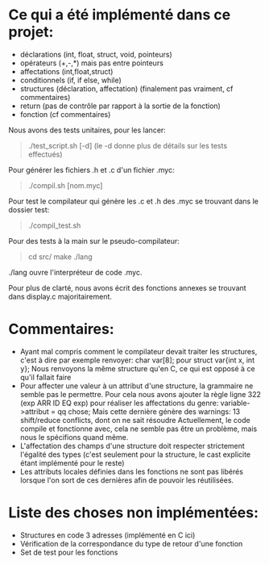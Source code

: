 # Ce qui a été implémenté dans ce projet:
- déclarations (int, float, struct, void, pointeurs)
- opérateurs (+,-,*) mais pas entre pointeurs
- affectations (int,float,struct)
- conditionnels (if, if else, while)
- structures (déclaration, affectation) (finalement pas vraiment, cf commentaires)
- return (pas de contrôle par rapport à la sortie de la fonction)
- fonction (cf commentaires)

Nous avons des tests unitaires, pour les lancer:
> ./test_script.sh [-d]
(le -d donne plus de détails sur les tests effectués)

Pour générer les fichiers .h et .c d'un fichier .myc:
> ./compil.sh [nom.myc]

Pour test le compilateur qui génère les .c et .h des .myc se trouvant dans
le dossier test:
> ./compil_test.sh

Pour des tests à la main sur le pseudo-compilateur:
> cd src/
> make
> ./lang

./lang ouvre l'interpréteur de code .myc.

Pour plus de clarté, nous avons écrit des fonctions annexes se trouvant dans
display.c majoritairement.

# Commentaires:
- Ayant mal compris comment le compilateur devait traiter les structures,
  c'est à dire par exemple renvoyer:
    char var[8]; pour struct var{int x, int y};
  Nous renvoyons la même structure qu'en C, ce qui est opposé à ce qu'il
  fallait faire
- Pour affecter une valeur à un attribut d'une structure, la grammaire ne
  semble pas le permettre.
  Pour cela nous avons ajouter la règle ligne 322 (exp ARR ID EQ exp) pour
  réaliser les affectations du genre:
    variable->attribut = qq chose;
  Mais cette dernière génère des warnings: 13 shift/reduce conflicts, dont
  on ne sait résoudre
  Actuellement, le code compile et fonctionne avec, cela ne semble pas être
  un problème, mais nous le spécifions quand même.
- L'affectation des champs d'une structure doit respecter strictement l'égalité
  des types (c'est seulement pour la structure, le cast explicite étant
  implémenté pour le reste)
- Les attributs locales définies dans les fonctions ne sont pas libérés lorsque
  l'on sort de ces dernières afin de pouvoir les réutilisées.


# Liste des choses non implémentées:
- Structures en code 3 adresses (implémenté en C ici)
- Vérification de la correspondance du type de retour d'une fonction
- Set de test pour les fonctions
